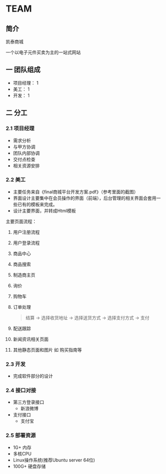 TEAM
====

## 简介

凯泰商城

一个以电子元件买卖为主的一站式网站

## 一 团队组成

- 项目经理： 1
- 美工： 1
- 开发： 1

## 二 分工

### 2.1 项目经理

* 需求分析
* 与甲方协调
* 团队内部协调
* 交付点检查
* 相关资源安排

### 2.2 美工

* 主要任务来自《final商城平台开发方案.pdf》（参考里面的截图）
* 界面设计主要集中在会员操作的界面（前端），后台管理的相关界面会套用一些已有的模板来完成。
* 设计主要界面，并转成Html模板

主要页面流程：

1. 用户注册流程
2. 用户登录流程
3. 商品中心
4. 商品搜索
5. 制造商主页
6. 询价
7. 购物车
8. 订单处理

    > 结算 -> 选择收货地址 -> 选择送货方式 -> 选择支付方式 -> 支付
 
9. 配送跟踪
10. 新闻资讯相关页面
11. 其他静态页面和图片
   如 购买指南等

### 2.3 开发

* 完成软件部分的设计

### 2.4 接口对接

* 第三方登录接口  
    * 新浪微博  
* 支付接口  
    * 支付宝  

### 2.5 部署资源

* 1G+ 内存
* 多核CPU
* Linux操作系统(推荐Ubuntu server 64位)
* 100G+ 硬盘存储

